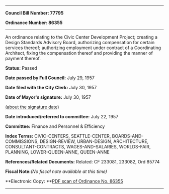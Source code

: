 

********

**Council Bill Number: 77795**
   
**Ordinance Number: 86355**
********

 An ordinance relating to the Civic Center Development Project; creating a Design Standards Advisory Board, authorizing compensation for certain services thereof; authorizing employment under contract of a Coordinating Architect, fixing the compensation thereof and providing the manner of payment thereof.

**Status:** Passed
   
**Date passed by Full Council:** July 29, 1957
   
**Date filed with the City Clerk:** July 30, 1957
   
**Date of Mayor's signature:** July 30, 1957
   
[(about the signature date)](/~public/approvaldate.htm)
   
   
   
**Date introduced/referred to committee:** July 22, 1957
   
**Committee:** Finance and Personnel & Efficiency
   
   
**Index Terms:** CIVIC-CENTERS, SEATTLE-CENTER, BOARDS-AND-COMMISSIONS, DESIGN-REVIEW, URBAN-DESIGN, ARCHITECTURE, CONSULTANT-CONTRACTS, WAGES-AND-SALARIES, WORLDS-FAIR, PLANNING, LOWER-QUEEN-ANNE, QUEEN-ANNE

**References/Related Documents:** Related: CF 233081, 233082, Ord 85774

**Fiscal Note:**_(No fiscal note available at this time)_

**Electronic Copy: **[PDF scan of Ordinance No. 86355](/~archives/Ordinances/Ord_86355.pdf)

********

